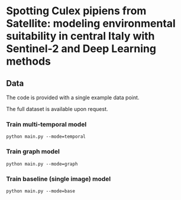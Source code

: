 # Spotting Culex pipiens from Satellite: modeling environmental suitability in central Italy with Sentinel-2 and Deep Learning methods

## Data

The code is provided with a single example data point. 

The full dataset is available upon request.

### Train multi-temporal model
    python main.py --mode=temporal

### Train graph model
    python main.py --mode=graph

### Train baseline (single image) model
    python main.py --mode=base